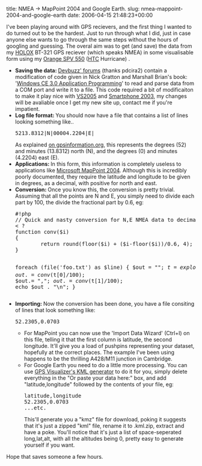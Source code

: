 title: NMEA -> MapPoint 2004 and Google Earth.
slug: nmea-mappoint-2004-and-google-earth
date: 2006-04-15 21:48:23+00:00

I've been playing around with GPS recievers, and the first thing I wanted to do turned out to be the hardest. Just to run through what I did, just in case anyone else wants to go through the same steps without the hours of googling and guessing. The overal aim was to get (and save) the data from my <a href="http://www.holox.co.uk/">HOLOX</a> BT-321 GPS reciever (which speaks NMEA) in some visualisable form using my <a href="http://shop.orange.co.uk/shop/show/handset/orange_spv_c550">Orange SPV 550</a> (<a href="http://www.htc.com.tw/">HTC</a> Hurricane) .
<ul>
	<li><strong>Saving the data: </strong> <a href="http://forums.devbuzz.com/tm.asp?m=37214&p=1&tmode=1">Devbuzz' forums</a> (thanks pdcira2) contain a modification of code given in Nick Gratton and Marshall Brian's book: '<a href="http://www.amazon.co.uk/gp/product/0130255920/202-6642317-1504635?v=glance&n=283155">Windows CE 3.0 Application Programming</a>' to read and parse data from a COM port and write it to a file. This code required a bit of modificaiton to make it play nice with <a href="http://msdn.microsoft.com/vstudio/">VS2005</a> and <a href="http://www.microsoft.com/windowsmobile/smartphone/default.mspx">Smartphone 2003</a>, my changes will be avaliable once I get my new site up, contact me if you're impatient.</li>
	<li><strong>Log file format: </strong> You should now have a file that contains a list of lines looking something like.. 
<pre>
5213.8312|N|00004.2204|E|
</pre>
As explained <a href="http://www.gpsinformation.org/dale/nmea.htm#RMC">on gpsinformation.org</a>, this represents the degrees (52) and minutes (13.8312) north (N), and the degrees (0) and minutes (4.2204) east (E).
</li>
	<li><strong>Applications: </strong> In this form, this information is completely useless to applications like <a href="http://www.microsoft.com/mappoint/default.mspx">Microsoft MapPoint 2004</a>. Although this is incredibly poorly documented, they require the latitude and longitude to be given in degrees, as a decimal, with positive for north and east.</li>
	<li><strong>Conversion: </strong> Once you know this, the conversion is pretty trivial. Assuming that all the points are N and E, you simply need to divide each part by 100, the divide the fractional part by 0.6, eg:
<pre>
#!php
// Quick and nasty conversion for N,E NMEA data to decimal degrees.
< ?
function conv($i)
{
        return round(floor($i) + ($i-floor($i))/0.6, 4);
}

foreach (file('foo.txt') as $line)
{
        $out = "";
        $t=explode('|N|', str_replace('|E|', '', trim($line)));
        $out.= conv($t[0]/100);
        $out.= ",";
        $out.= conv($t[1]/100);
        echo $out . "\n";
}
</code></code></li>
	<li><strong>Importing: </strong> Now the conversion has been done, you have a file consiting of lines that look something like:
<pre>
52.2305,0.0703
</pre>
<ul>	<li>For MapPoint you can now use the 'Import Data Wizard' (Ctrl+I) on this file, telling it that the first column is latitude, the second longitude. It'll give you a load of pushpins representing your dataset, hopefully at the correct places. The example I've been using happens to be the thrilling A428/M11 junction in Cambridge.</li>
	<li>For Google Earth you need to do a little more processing. You can use <a href="http://www.gpsvisualizer.com/map?form=googleearth">GPS Visualizer's KML generator</a> to do it for you, simply delete everything in the "Or paste your data here:" box, and add "latitude,longitude" followed by the contents of your file, eg:
<pre>
latitude,longitude
52.2305,0.0703
...etc.
</pre>
This'll generate you a "kmz" file for download, poking it suggests that it's just a zipped "kml" file, rename it to .kml.zip, extract and have a poke.
You'll notice that it's just a list of space-seperated long,lat,alt, with all the altitudes being 0, pretty easy to generate yourself if you want.
</li>
</ul></li></ul>

Hope that saves someone a few hours.